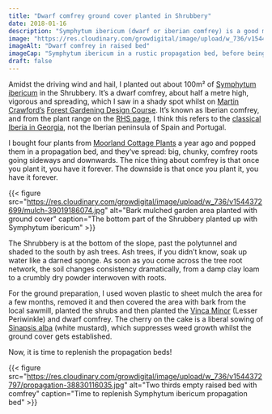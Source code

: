 ```yaml
---
title: "Dwarf comfrey ground cover planted in Shrubbery"
date: 2018-01-16
description: "Symphytum ibericum (dwarf or iberian comfrey) is a good mineral accumulator ground cover for shady areas, planted buckets of the stuff today"
image: "https://res.cloudinary.com/growdigital/image/upload/w_736/v1544372630/comfrey-38830083715.jpg"
imageAlt: "Dwarf comfrey in raised bed"
imageCap: "Symphytum ibericum in a rustic propagation bed, before being lifted, divided and planted out"
draft: false
---
```


Amidst the driving wind and hail, I planted out about 100m² of [Symphytum ibericum](https://www.rhs.org.uk/Plants/75444/i-Symphytum-ibericum-i/Details) in the Shrubbery. It’s a dwarf comfrey, about half a metre high, vigorous and spreading, which I saw in a shady spot whilst on [Martin Crawford’s](https://www.agroforestry.co.uk/about_us/) [Forest Gardening Design Course](https://www.agroforestry.co.uk/product/forest-gardening-food-forests-design-course/). It’s known as Iberian comfrey, and from the plant range on the [RHS page](https://www.rhs.org.uk/Plants/75444/i-Symphytum-ibericum-i/Details), I think this refers to the [classical Iberia in Georgia](https://en.wikipedia.org/wiki/Kartli), not the Iberian peninsula of Spain and Portugal.

I bought four plants from [Moorland Cottage Plants](http://www.moorlandcottageplants.co.uk/) a year ago and popped them in a propagation bed, and they‘ve spread: big, chunky, comfrey roots going sideways and downwards. The nice thing about comfrey is that once you plant it, you have it forever. The downside is that once you plant it, you have it forever.

{{< figure src="https://res.cloudinary.com/growdigital/image/upload/w_736/v1544372699/mulch-39019186074.jpg" alt="Bark mulched garden area planted with ground cover" caption="The bottom part of the Shrubbery planted up with Symphytum ibericum" >}}

The Shrubbery is at the bottom of the slope, past the polytunnel and shaded to the south by ash trees. Ash trees, if you didn’t know, soak up water like a darned sponge. As soon as you come across the tree root network, the soil changes consistency dramatically, from a damp clay loam to a crumbly dry powder interwoven with roots.

For the ground preparation, I used woven plastic to sheet mulch the area for a few months, removed it and then covered the area with bark from the local sawmill, planted the shrubs and then planted the [Vinca Minor](http://www.pfaf.org/user/plant.aspx?latinname=Vinca+minor) (Lesser Periwinkle) and dwarf comfrey. The cherry on the cake is a liberal sowing of [Sinapsis alba](http://www.pfaf.org/user/Plant.aspx?LatinName=Sinapis+alba) (white mustard), which suppresses weed growth whilst the ground cover gets established.

Now, it is time to replenish the propagation beds!

{{< figure src="https://res.cloudinary.com/growdigital/image/upload/w_736/v1544372797/propagation-38830116035.jpg" alt="Two thirds empty raised bed with comfrey" caption="Time to replenish Symphytum ibericum propagation bed" >}}
